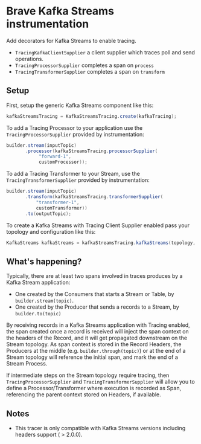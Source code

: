 # Brave Kafka Streams instrumentation

Add decorators for Kafka Streams to enable tracing.
* `TracingKafkaClientSupplier` a client supplier which traces poll and send operations.
* `TracingProcessorSupplier` completes a span on `process`
* `TracingTransformerSupplier` completes a span on `transform`

## Setup
First, setup the generic Kafka Streams component like this:
```java
kafkaStreamsTracing = KafkaStreamsTracing.create(kafkaTracing);
```

To add a Tracing Processor to your application use the `TracingProcessorSupplier` provided by instrumentation:
```java
builder.stream(inputTopic)
       .processor(kafkaStreamsTracing.processorSupplier(
            "forward-1",
            customProcessor));
```

To add a Tracing Transformer to your Stream, use the `TracingTransformerSupplier` provided by instrumentation:
```java
builder.stream(inputTopic)
       .transform(kafkaStreamsTracing.transformerSupplier(
           "transformer-1",
           customTransformer))
       .to(outputTopic);
```

To create a Kafka Streams with Tracing Client Supplier enabled pass your topology and configuration like this:
```java
KafkaStreams kafkaStreams = kafkaStreamsTracing.kafkaStreams(topology, streamsConfig);
```

## What's happening?
Typically, there are at least two spans involved in traces produces by a Kafka Stream application:
* One created by the Consumers that starts a Stream or Table, by `builder.stream(topic)`.
* One created by the Producer that sends a records to a Stream, by `builder.to(topic)`

By receiving records in a Kafka Streams application with Tracing enabled, the span created once
a record is received will inject the span context on the headers of the Record, and it will get
propagated downstream on the Stream topology. As span context is stored in the Record Headers, 
the Producers at the middle (e.g. `builder.through(topic)`) or at the end of a Stream topology
will reference the initial span, and mark the end of a Stream Process.

If intermediate steps on the Stream topology require tracing, then `TracingProcessorSupplier` and
`TracingTransformerSupplier` will allow you to define a Processor/Transformer where execution is recorded as Span, 
referencing the parent context stored on Headers, if available.

## Notes

* This tracer is only compatible with Kafka Streams versions including headers support ( > 2.0.0).